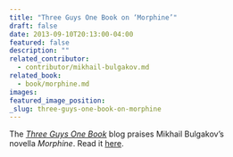 ```yaml
---
title: "Three Guys One Book on ‘Morphine’"
draft: false
date: 2013-09-10T20:13:00-04:00
featured: false
description: ""
related_contributor:
  - contributor/mikhail-bulgakov.md
related_book:
  - book/morphine.md
images:
featured_image_position: 
_slug: three-guys-one-book-on-morphine
---
```


The [_Three Guys One Book_](http://threeguysonebook.com/morphine-by-mikhail-bulgakov/) blog praises Mikhail Bulgakov’s novella _Morphine_. Read it [here](http://threeguysonebook.com/morphine-by-mikhail-bulgakov/). 

